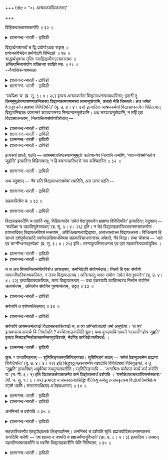 +++
title = "०८ आश्रमकर्माधिकरणम्"

+++

विहितत्वाच्चाश्रमकर्मापि ॥ ३२ ॥  
<details><summary>ज्ञानानन्द-भारती - द्राविडी</summary>

विहिदत्वाच्चआच्रमगर्माबि ॥ ३२ ॥
</details>

विद्यार्थमाश्रमार्थं च द्विः प्रयोगोऽथवा सकृत् ॥  
प्रयोजनविभेदेन प्रयोगोऽपि विभिद्यते ॥ १७ ॥  
श्राद्धार्थभुक्त्या तृप्तिः स्याद्विद्यार्थेनाऽऽश्रमस्तथा ॥  
अनित्यनित्यसंयोग उक्तिभ्यां खादिरे मतः ॥ १८ ॥  
--वैयासिकन्यायमाला

<details><summary>ज्ञानानन्द-भारती - द्राविडी</summary>

वित्यैक्कागवुम्, आसिरमत्तिऱ्कागवुम् ऎऩ्ऱु इरण्डु तडवै पिरयोगमा? अल्लदु ऒरे तडवै ताऩा? पिरयो जऩम् वॆव्वेऱु आऩदिऩाल् पिरयोगमुम् वेऱुबडुम्।
</details>

<details><summary>ज्ञानानन्द-भारती - द्राविडी</summary>

सिरात्तत्तिऱ्काग साप्पिडुवदिऩाल् तिरुप्तियुम् एऱ्पडुम्। अप्पडिये वित्यैक्काग सॆय्वदिऩाल् आसिरम तर्ममुम् सॆय्यप्पट्टदाग आगुम्। कादिर विषयत्तिल् इरण्डु वसऩङ्गळिरुप्पदाल् नित्यमाऩगर्मा नित्यमिल्लाद कर्मा इरण्डिऱ्कुम् सेर्क्कै सम्मदिक्कप् पट्टिरुक्किऱदु।
</details>

‘सर्वापेक्षा च’ (ब्र. सू. ३। ४। २६) इत्यत्र आश्रमकर्मणां विद्यासाधनत्वमवधारितम्; इदानीं तु किममुमुक्षोरप्याश्रममात्रनिष्ठस्य विद्यामकामयमानस्य तान्यनुष्ठेयानि, उताहो नेति चिन्त्यते। तत्र ‘तमेतं वेदानुवचनेन ब्राह्मणा विविदिषन्ति’ (बृ. उ. ४। ४। २२) इत्यादिना आश्रमकर्मणां विद्यासाधनत्वेन विहितत्वात् विद्यामनिच्छतः फलान्तरं कामयमानस्य नित्यान्यननुष्ठेयानि। अथ तस्याप्यनुष्ठेयानि, न तर्हि एषां विद्यासाधनत्वम् , नित्यानित्यसंयोगविरोधात् —

<details><summary>ज्ञानानन्द-भारती - द्राविडी</summary>

(उबनिषत्तिल् वित्यैक्कु सादऩमागक् कूऱप्पट्ट यक्ञम् मुलदाऩवैगळे कर्म काण्डत्तिल् आसिरम तर्ममाग विदिक्कप्पट्टुळ्ळऩ। इवऱ्ऱिऩ् पलऩ् इरण्डु विदमाग इरुप्पदाल् अऩुष्टाऩमुम् इरण्डु तडवै ऎऩ्ऱु पूर्वबक्षम्।
</details>

<details><summary>ज्ञानानन्द-भारती - द्राविडी</summary>

सिरात्त पोजऩत्ताल् तिरुप्तियुम् ताऩागवे एऱ्पडुवदुबोल वित्यैक्कागच् चॆय्युम् कर्माक्कळा लेये आसिरम तर्ममुम् सित्तिक्किऱदु। वित्यैक्कु सादऩमाऩ कर्मा काम्यम्, आसिरम तर्मम् नित्यम् ऒरे अऩुष्टाऩत्तिल् इरण्डुम् ऎप्पडि सेरुम् ऎऩ्ऱाल् इरण्डु वसऩङ्गळिरुप्पदाल् तोषमिल्लै। ऒरे यक्ञादिगर्मा वित्यासादऩमायुम् आसिरम तर्ममायुम् आगिऱदु। आगवे वित्यैयै विरुम्बुबवऩुम् यक्ञादि कर्माक्कळै ऒरु तडवै अऩुष्टित्ताल् पोदुम् इरुदडवै अऩुष्टिक्क वेण्डाम् ऎऩ्ऱु सित्तान्दम्)।
</details>

<details><summary>ज्ञानानन्द-भारती - द्राविडी</summary>

“ऎल्लावऱ्ऱिऱ्कुम् अबेक्षै” (सूत्रम्।III-४-२६) ऎऩ्गिऱविडत्तिल् आसिरम कर्माक्कळुक्कु वित्यैक्कु सादऩमायिरुक्कुम् तऩ्मै तीर्माऩिक्कप्पट्टदु। इप् पॊऴुदु मोक्षत्तै विरुम्बामल् आसिरम मात्तिरत्तिल् निलैत्तु वित्यैयै आसैप्पडामलिरुक्किऱवऩुक्कुम् कूड अवै अऩुष्टिक्कप्पड वेण्डियवैया, अल्लदु इल्लैया, ऎऩ्ऱु सिन्दिक्कप्पडुगिऱदु।
</details>

<details><summary>ज्ञानानन्द-भारती - द्राविडी</summary>

पूर्वबक्षम्: अङ्गु "अन्द इवरै वेदाऩु वसऩत्तिऩाल् पिराह्मणर्गळ् अऱिय विरुम्बुगिऱार्गळ्" (पिरुहत्।IV-४-२२) ऎऩ्बदु मुदलियदाल् आसिरम कर्माक्कळ् वित्या सादऩमाग विदिक्कप्पट्टिरुप्पदाल्, वित्यैयै इच्चिक्कामल् वेऱु पलऩै विरुम्बुगिऱवऩुक्कु नित्य कर्माक्कळ् अऩुष्टिक्कप्पड वेण्डियदिल्लै अल्लदु, अवऩुक्कुम्गूड अऩुष्टिक्क वेण्डियदु ऎऩ्ऱाल् अप्पॊऴुदु इवैगळुक्कु वित्यासादऩत्तऩ्मै किडैयादु। नित्यम् नित्यमिल्लाददु इरण्डैयुम् सेर्प्पदु विरोदमाऩदिऩाल् ऎऩ्ऱु।
</details>

इत्यस्यां प्राप्तौ, पठति — आश्रममात्रनिष्ठस्याप्यमुमुक्षोः कर्तव्यान्येव नित्यानि कर्माणि, ‘यावज्जीवमग्निहोत्रं जुहोति’ इत्यादिना विहितत्वात्; न हि वचनस्यातिभारो नाम कश्चिदस्ति ॥ ३२ ॥

<details><summary>ज्ञानानन्द-भारती - द्राविडी</summary>

सित्तान्दम्: इव्विदम् वरुम्बोदु सॊल्लुगिऱार्; आसिरम मात्तिरत्तिल् निलैत्तु मोक्षत्तै विरुम्बाद वऩुक्कुम्गूड नित्य कर्माक्कळ् अऩुष्टिक्क वेण्डिय वैगळे, “उयिरुळ्ळवरै अक्ऩिहोत्रम् सॆय्य वेण्डुम्” ऎऩ्बदु मुदलियदाल् विदिक्कप्पट्टिरुप्प ताल् वसऩत्तिऱ्कु अदिग पारम् ऎऩ्ऱु ऎदुवुम् किडैयादल्लवा?
</details>

अथ यदुक्तम् — नैवं सति विद्यासाधनत्वमेषां स्यादिति, अत उत्तरं पठति —

<details><summary>ज्ञानानन्द-भारती - द्राविडी</summary>

इप्पडियिरुन्दाल् वित्यासादऩत्तऩ्मै इवैग ळुक्कु किडैयादु ऎऩ्ऱु ऎदु सॊल्लप्पट्टदो, अदऱ्कु पदिल् सॊल्गिऱार्:-
</details>

सहकारित्वेन च ॥ ३३ ॥  
<details><summary>ज्ञानानन्द-भारती - द्राविडी</summary>

सहगारित्वेन स ॥ ३३ ॥
</details>

विद्यासहकारीणि च एतानि स्युः, विहितत्वादेव ‘तमेतं वेदानुवचनेन ब्राह्मणा विविदिषन्ति’ इत्यादिना; तदुक्तम् — ‘सर्वापेक्षा च यज्ञादिश्रुतेरश्ववत्’ (ब्र. सू. ३। ४। २६) इति। न चेदं विद्यासहकारित्ववचनमाश्रमकर्मणां प्रयाजादिवत् विद्याफलविषयं मन्तव्यम् , अविधिलक्षणत्वाद्विद्यायाः, असाध्यत्वाच्च विद्याफलस्य। विधिलक्षणं हि साधनं दर्शपूर्णमासादि स्वर्गफलसिषाधयिषया सहकारिसाधनान्तरम् अपेक्षते, नैवं विद्या। तथा चोक्तम् — ‘अत एव चाग्नीन्धनाद्यनपेक्षा’ (ब्र. सू. ३। ४। २५) इति। तस्मादुत्पत्तिसाधनत्व एव एषां सहकारित्ववाचोयुक्तिः ।

<details><summary>ज्ञानानन्द-भारती - द्राविडी</summary>

इवै वित्यैक्कु उदवियायुमिरुक्कुम्। “अन्द इवरै वेदाऩुवसऩत्तिऩाल् पिराह्मणर्गळ् अऱिय विरुम्बुगिऱार्गळ्" (पिरुहत्।IV-४-२२) ऎऩ्बदु मुदलियदाल् विदिक्कप्पट्टिरुप्पदिऩालेये "ऎल्लावऱ्ऱिऱ्कुम् अबेक्षैयुम् यक्ञम् मुदलाऩ सुरुदियिऩाल्, कुदिरै पोल" (सूत्रम्।III-४-२६) ऎऩ्ऱु अदु सॊल्लप्पट्टदु।
</details>

<details><summary>ज्ञानानन्द-भारती - द्राविडी</summary>

आसिरम कर्माक्कळुक्कु वित्यैक्कु उदवियायि रुक्कुम् तऩ्मै, पिरयाजम् मुदलियदैप्पोल, वित्यै यिऩ् पलऩै विषयमायुळ्ळदु ऎऩ्ऱु ऎण्णिविडक् कूडादु। वित्यैक्कु विदियॆऩ्ऱ लक्षणमिल्लाददिऩाल्; वित्यैयिऩ् पलऩ् सादिक्कक्कूडियदु (उण्डाक्कक् कूडियदु) इल्लाददिऩालुम् तर्स पूर्ण मासम् मुदलाऩ विदि लक्षणमुडैय सादऩमल्लवा स्वर्क्कमागिऱ पलऩै सादित्तुक् कॊडुप्पदऱ्काग उदवियाग वेऱु सादऩत्तै अबेक्षिक्किऱदु! वित्यै अव्विदम् अल्ल। अप्पडिये "अदिऩालेये अक्ऩि इन्दऩम् मुदलियदिऩ् अबेक्षै किडैयादु” (सूत्रम्।III-४-२५) ऎऩ्ऱु सॊल्लप्पट्टदु। आगैयाल् (वित्यै) उण्डावदऱ्कु सादऩमायिरुक्किऱदॆऩ्बदिल्दाऩ् इवैगळुक्कु उदवि सॆय्वदु ऎऩ्ऱ वार्त्तैयिऩ् पॊरुत्तम्।
</details>

न च अत्र नित्यानित्यसंयोगविरोध आशङ्क्यः, कर्माभेदेऽपि संयोगभेदात्। नित्यो हि एकः संयोगो यावज्जीवादिवाक्यकल्पितः, न तस्य विद्याफलत्वम्। अनित्यस्तु अपरः संयोगः ‘तमेतं वेदानुवचनेन’ (बृ. उ. ४। ४। २२) इत्यादिवाक्यकल्पितः, तस्य विद्याफलत्वम् — यथा एकस्यापि खादिरत्वस्य नित्येन संयोगेन क्रत्वर्थत्वम् , अनित्येन संयोगेन पुरुषार्थत्वम् , तद्वत् ॥ ३३ ॥

<details><summary>ज्ञानानन्द-भारती - द्राविडी</summary>

नित्यमुम्, अनित्यमुम् सेरुवदु विरोदमॆऩ्ऱु सन्देहिक्कवेण्डाम्, कर्माविल् पेदमिल्लैयाऩालुम् सेर्क्कैयिल् पेदमिरुप्पदाल्। “उयिरुळ्ळवरै” मुदलिय वाक्कियत्तिऩाल् कल्बिक्कप्पडुम् नित्यमाऩ सेर्क्कै ऒऩ्ऱु; अदऱ्कु वित्यैयै पलऩायुडैय तऩ्मैगिडैयादु। “अन्द इवरै वेदाऩु वसऩत् तिऩाल्” ऎऩ्बदु मुदलाऩ वाक्कियत्तिऩाल् कल्बिक्कप् पडुगिऱ नित्यमिल्लाद सेर्क्कैयो वेऱु; अदऱ्कु वित्यैयै पलऩायुडैय तऩ्मै उण्डु। ऎप्पडि कादिरम् ऒऩ्ऱायिरुन्दबोदिलुम् नित्यमाऩ सेर्क्कै यिऩाल् यागार्त्तमागवुम्, नित्यमिल्लाद सेर्क्कैयि ऩाल् पुरुषार्त्तमागवुम् आगिऱदो अदैप्पोल।
</details>

सर्वथापि त एवोभयलिङ्गात् ॥ ३४ ॥  
<details><summary>ज्ञानानन्द-भारती - द्राविडी</summary>

सर्वदाअबि त एवोबयलिङ्गात् ॥ ३४ ॥
</details>

सर्वथापि आश्रमकर्मत्वपक्षे विद्यासहकारित्वपक्षे च, त एव अग्निहोत्रादयो धर्मा अनुष्ठेयाः। ‘त एव’ इत्यवधारयन्नाचार्यः किं निवर्तयति ? कर्मभेदशङ्कामिति ब्रूमः। यथा कुण्डपायिनामयने ‘मासमग्निहोत्रं जुह्वति’ इत्यत्र नित्यादग्निहोत्रात्कर्मान्तरमुपदिश्यते, नैवमिह कर्मभेदोऽस्तीत्यर्थः ।

<details><summary>ज्ञानानन्द-भारती - द्राविडी</summary>

“ऎव्विदमाऩालुम्", आसिरम कर्मावॆऩ्ऱ पक्षत्तिलुम्, वित्यैक्कु उदवियॆऩ्ऱ पक्षत्तिलुम्, अदे अक्ऩि होत्रम् मुदलाऩ धर्मङ्गळ् ताऩ् अऩुष्टिक्क वेण्डियवै। “अवैदाऩ्” ऎऩ्ऱु तीर्माऩिक्कुम् आसार्यार् ऎदै विलक्कुगिऱार्? वेऱु कर्मा ऎऩ्ऱ सन्देहत्तै ऎऩ्गिऱोम्। कुण्डबायिगळुडैय अयऩत्तिल् "मासम् अक्ऩिहोत्रम् सॆय्गिऱाऩ्” ऎऩ्ऱविडत्तिल् नित्यमाऩ अक्ऩिहोत्तिरत्तिऱ्कु वेऱाग ऎप्पडि वेऱु कर्मा उबदेसिक्कप्पडुगिऱदो, अव्विदम् इङ्गे वेऱु कर्मा इल्लै ऎऩ्ऱु अर्त्तम्।
</details>

कुतः ? उभयलिङ्गात् — श्रुतिलिङ्गात्स्मृतिलिङ्गाच्च। श्रुतिलिङ्गं तावत् — ‘तमेतं वेदानुवचनेन ब्राह्मणा विविदिषन्ति’ (बृ. उ. ४। ४। २२) इति सिद्धवदुत्पन्नरूपाण्येव यज्ञादीनि विविदिषायां विनियुङ्क्ते, न तु ‘जुह्वति’ इत्यादिवत् अपूर्वमेषां रूपमुत्पादयतीति। स्मृतिलिङ्गमपि — ‘अनाश्रितः कर्मफलं कार्यं कर्म करोति यः’ (भ. गी. ६। १) इति विज्ञातकर्तव्यताकमेव कर्म विद्योत्पत्त्यर्थं दर्शयति । ‘यस्यैतेऽष्टाचत्वारिंशत्संस्काराः’ (गौ. ध. सू. १। ८। २५) इत्याद्या च संस्कारत्वप्रसिद्धिः वैदिकेषु कर्मसु तत्संस्कृतस्य विद्योत्पत्तिमभिप्रेत्य स्मृतौ भवति। तस्मात्साध्विदम् अभेदावधारणम् ॥ ३४ ॥

<details><summary>ज्ञानानन्द-भारती - द्राविडी</summary>

ऎदिऩाल्? “इरण्डुविद लिङ्गमिरुप्पदाल्”, सुरुदि लिङ्गत्तिऩालुम् स्मिरुदि लिङ्गत्तिऩालुम्। सुरुदि लिङ्ग मो, “अन्द इवरै वेदाऩु वसऩत्तिऩाल् पिराह्म णर्गळ् अऱिय विरुम्बुगिऱार्गळ्" (पिरुहत्।IV;४-२२) ऎऩ्ऱु सित्तम् पोल उण्डाऩ स्वरूबङ्गळैयुडैय (एऱ्कॆऩवे विहिदमाऩ) यक्ञम् मुदलियवैगळै अऱियविरुम्बुवदिल् विनियोगम् सॆय्गिऱदु; "होमम् सॆय्गिऱार्गळ्" ऎऩ्बदु मुदलियदैप् पोल इवैग ळुक्कु पुदिदाग स्वरूबत्तै उण्डाक्कविल्लै ; ऎऩ्ऱु। स्मिरुदि लिङ्गमुम् “कर्मबलऩै आसिरयिक्कामल् सॆय्य वेण्डिय कर्मावै ऎवऩ् सॆय्गिऱाऩो" (कीदै।V-१) ऎऩ्ऱु सॆय्यप्पड वेण्डियदाग अऱियप्पट्टिरुक्कुम् कर्मावैये ञाऩमेऱ्पडुवदऱ्कागक् काट्टुगिऱदु।
</details>

<details><summary>ज्ञानानन्द-भारती - द्राविडी</summary>

“ऎवऩुक्कु इन्द नाऱ्पत्तॆट्टु संस्कारङ्गळुम्” ऎऩ्बदु मुदलाऩ संस्कारमॆऩ्ऱ पिरसित्ति वैदिगमाऩ कर्माक्कळिल् अन्द संस्कारत्तैयडैन् दवऩुक्कु वित्यै उण्डावदै अबिप्पिरायप्पट्टु स्मिरुदियिल् इरुक्किऱदु। आगैयाल् वित्तियासमिल् लामल् ऒऩ्ऱाग तीर्माऩित्त इदु सरिये।
</details>

अनभिभवं च दर्शयति ॥ ३५ ॥  
<details><summary>ज्ञानानन्द-भारती - द्राविडी</summary>

अनबिबवम् स तर्सयदि ॥ ३५ ॥
</details>

सहकारित्वस्यैव एतदुपोद्बलकं लिङ्गदर्शनम्। अनभिभवं च दर्शयति श्रुतिः ब्रह्मचर्यादिसाधनसम्पन्नस्य रागादिभिः क्लेशैः — ‘एष ह्यात्मा न नश्यति यं ब्रह्मचर्येणानुविन्दते’ (छा. उ. ८। ५। ३) इत्यादिना। तस्मात् यज्ञादीन्याश्रमकर्माणि च भवन्ति विद्यासहकारीणि चेति निश्चितम् ॥ ३५ ॥

<details><summary>ज्ञानानन्द-भारती - द्राविडी</summary>

उदवियायिरुक्कुम् तऩ्मैक्के पक्कबलमाग इन्द लिङ्गम् काण्बदु। “ऎदै पिरह्मसर्यत्तिऩाल् अडैगि ऱाऩो अन्द आत्मा नसिक्किऱदिल्लै” (सान्।VII-५-३) ऎऩ्बदु मुदलियदाल् पिरह्मसर्यम् मुदलाऩ सादऩङ्ग ळोडुगूडियवऩुक्कु रागम् मुदलाऩ किलेसङ्गळाल् ताक्कुदलिल्लै ऎऩ्ऱु सुरुदि काट्टुगिऱदु। आगैयाल् यक्ञम् मुदलाऩ आसिरम कर्माक्कळुम् वित्यैक्कु उदवि सॆय्गिऱवैगळाग इरुक्किऩ्ऱऩ ऎऩ्बदुम् निच्चयम्।
</details>

